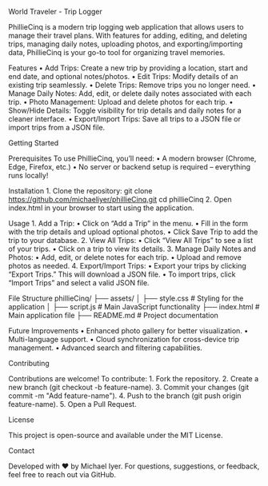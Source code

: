 World Traveler - Trip Logger

PhillieCinq is a modern trip logging web application that allows users to manage their travel plans. With features for adding, editing, and deleting trips, managing daily notes, uploading photos, and exporting/importing data, PhillieCinq is your go-to tool for organizing travel memories.

Features
	•	Add Trips: Create a new trip by providing a location, start and end date, and optional notes/photos.
	•	Edit Trips: Modify details of an existing trip seamlessly.
	•	Delete Trips: Remove trips you no longer need.
	•	Manage Daily Notes: Add, edit, or delete daily notes associated with each trip.
	•	Photo Management: Upload and delete photos for each trip.
	•	Show/Hide Details: Toggle visibility for trip details and daily notes for a cleaner interface.
	•	Export/Import Trips: Save all trips to a JSON file or import trips from a JSON file.


   Getting Started

Prerequisites
To use PhillieCinq, you’ll need:
	•	A modern browser (Chrome, Edge, Firefox, etc.)
	•	No server or backend setup is required – everything runs locally!


Installation
	1.	Clone the repository:
   git clone https://github.com/michaeliyer/phillieCinq.git
cd phillieCinq
	2.	Open index.html in your browser to start using the application.


   Usage
	1.	Add a Trip:
	•	Click on “Add a Trip” in the menu.
	•	Fill in the form with the trip details and upload optional photos.
	•	Click Save Trip to add the trip to your database.
	2.	View All Trips:
	•	Click “View All Trips” to see a list of your trips.
	•	Click on a trip to view its details.
	3.	Manage Daily Notes and Photos:
	•	Add, edit, or delete notes for each trip.
	•	Upload and remove photos as needed.
	4.	Export/Import Trips:
	•	Export your trips by clicking “Export Trips.” This will download a JSON file.
	•	To import trips, click “Import Trips” and select a valid JSON file.


File Structure
   phillieCinq/
├── assets/
│   ├── style.css        # Styling for the application
│   ├── script.js        # Main JavaScript functionality
├── index.html           # Main application file
├── README.md            # Project documentation

Future Improvements
	•	Enhanced photo gallery for better visualization.
	•	Multi-language support.
	•	Cloud synchronization for cross-device trip management.
	•	Advanced search and filtering capabilities.

   Contributing

Contributions are welcome! To contribute:
	1.	Fork the repository.
	2.	Create a new branch (git checkout -b feature-name).
	3.	Commit your changes (git commit -m "Add feature-name").
	4.	Push to the branch (git push origin feature-name).
	5.	Open a Pull Request.


   License

This project is open-source and available under the MIT License.

Contact

Developed with ❤️ by Michael Iyer.
For questions, suggestions, or feedback, feel free to reach out via GitHub.